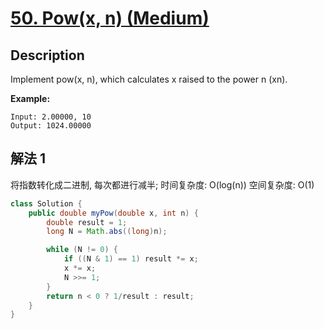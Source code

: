 # [50. Pow(x, n) (Medium)](https://leetcode.com/problems/powx-n/)

## Description

Implement pow(x, n), which calculates x raised to the power n (xn).

**Example:**

```
Input: 2.00000, 10
Output: 1024.00000
```


## 解法 1

将指数转化成二进制, 每次都进行减半;
时间复杂度: O(log(n))
空间复杂度: O(1)

```java
class Solution {
    public double myPow(double x, int n) {
        double result = 1;
        long N = Math.abs((long)n);

        while (N != 0) {
            if ((N & 1) == 1) result *= x;
            x *= x;
            N >>= 1;
        }
        return n < 0 ? 1/result : result;
    }
}
```